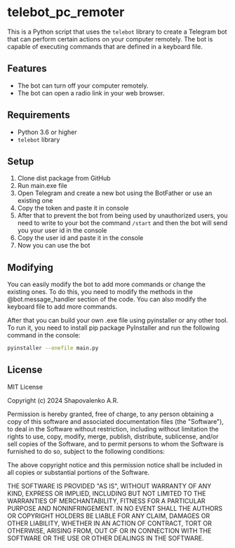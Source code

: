 # telebot_pc_remoter

This is a Python script that uses the `telebot` library to create a Telegram bot that can perform certain actions on your computer remotely. The bot is capable of executing commands that are defined in a keyboard file.

## Features

- The bot can turn off your computer remotely.
- The bot can open a radio link in your web browser.

## Requirements

- Python 3.6 or higher
- `telebot` library

## Setup

1. Clone dist package from GitHub
2. Run main.exe file
3. Open Telegram and create a new bot using the BotFather or use an existing one
4. Copy the token and paste it in console
5. After that to prevent the bot from being used by unauthorized users, you need to write to your bot the command `/start` and then the bot will send you your user id in the console
6. Copy the user id and paste it in the console
7. Now you can use the bot

## Modifying

You can easily modify the bot to add more commands or change the existing ones. To do this, you need to modify 
the methods in the @bot.message_handler section of the code. You can also modify the keyboard file to add more commands.

After that you can build your own .exe file using pyinstaller or any other tool.
To run it, you need to install pip package PyInstaller and run the following command in the console:
```bash
pyinstaller --onefile main.py
```

## License

MIT License

Copyright (c) 2024 Shapovalenko A.R.

Permission is hereby granted, free of charge, to any person obtaining a copy
of this software and associated documentation files (the "Software"), to deal
in the Software without restriction, including without limitation the rights
to use, copy, modify, merge, publish, distribute, sublicense, and/or sell
copies of the Software, and to permit persons to whom the Software is
furnished to do so, subject to the following conditions:

The above copyright notice and this permission notice shall be included in all
copies or substantial portions of the Software.

THE SOFTWARE IS PROVIDED "AS IS", WITHOUT WARRANTY OF ANY KIND, EXPRESS OR
IMPLIED, INCLUDING BUT NOT LIMITED TO THE WARRANTIES OF MERCHANTABILITY,
FITNESS FOR A PARTICULAR PURPOSE AND NONINFRINGEMENT. IN NO EVENT SHALL THE
AUTHORS OR COPYRIGHT HOLDERS BE LIABLE FOR ANY CLAIM, DAMAGES OR OTHER
LIABILITY, WHETHER IN AN ACTION OF CONTRACT, TORT OR OTHERWISE, ARISING FROM,
OUT OF OR IN CONNECTION WITH THE SOFTWARE OR THE USE OR OTHER DEALINGS IN THE
SOFTWARE.
